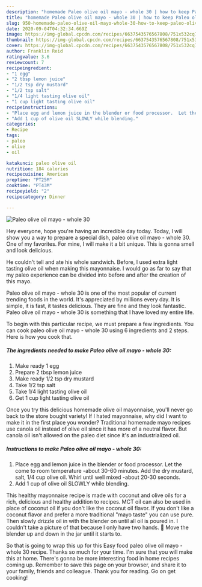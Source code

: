 ```yaml
---
description: "homemade Paleo olive oil mayo - whole 30 | how to keep Paleo olive oil mayo - whole 30"
title: "homemade Paleo olive oil mayo - whole 30 | how to keep Paleo olive oil mayo - whole 30"
slug: 950-homemade-paleo-olive-oil-mayo-whole-30-how-to-keep-paleo-olive-oil-mayo-whole-30
date: 2020-09-04T04:32:34.669Z
image: https://img-global.cpcdn.com/recipes/6637543576567808/751x532cq70/paleo-olive-oil-mayo-whole-30-recipe-main-photo.jpg
thumbnail: https://img-global.cpcdn.com/recipes/6637543576567808/751x532cq70/paleo-olive-oil-mayo-whole-30-recipe-main-photo.jpg
cover: https://img-global.cpcdn.com/recipes/6637543576567808/751x532cq70/paleo-olive-oil-mayo-whole-30-recipe-main-photo.jpg
author: Franklin Reid
ratingvalue: 3.6
reviewcount: 7
recipeingredient:
- "1 egg"
- "2 tbsp lemon juice"
- "1/2 tsp dry mustard"
- "1/2 tsp salt"
- "1/4 light tasting olive oil"
- "1 cup light tasting olive oil"
recipeinstructions:
- "Place egg and lemon juice in the blender or food processor.  Let the come to room temperature -about 30-60 minutes.  Add the dry mustard, salt, 1/4 cup olive oil. Whirl until well mixed -about 20-30 seconds."
- "Add 1 cup of olive oil SLOWLY while blending."
categories:
- Recipe
tags:
- paleo
- olive
- oil

katakunci: paleo olive oil 
nutrition: 184 calories
recipecuisine: American
preptime: "PT25M"
cooktime: "PT43M"
recipeyield: "2"
recipecategory: Dinner

---
```



![Paleo olive oil mayo - whole 30](https://img-global.cpcdn.com/recipes/6637543576567808/751x532cq70/paleo-olive-oil-mayo-whole-30-recipe-main-photo.jpg)

Hey everyone, hope you're having an incredible day today. Today, I will show you a way to prepare a special dish, paleo olive oil mayo - whole 30. One of my favorites. For mine, I will make it a bit unique. This is gonna smell and look delicious.

He couldn&#39;t tell and ate his whole sandwich. Before, I used extra light tasting olive oil when making this mayonnaise. I would go as far to say that my paleo experience can be divided into before and after the creation of this mayo.

Paleo olive oil mayo - whole 30 is one of the most popular of current trending foods in the world. It's appreciated by millions every day. It is simple, it is fast, it tastes delicious. They are fine and they look fantastic. Paleo olive oil mayo - whole 30 is something that I have loved my entire life.


To begin with this particular recipe, we must prepare a few ingredients. You can cook paleo olive oil mayo - whole 30 using 6 ingredients and 2 steps. Here is how you cook that.

<!--inarticleads1-->

##### The ingredients needed to make Paleo olive oil mayo - whole 30:

1. Make ready 1 egg
1. Prepare 2 tbsp lemon juice
1. Make ready 1/2 tsp dry mustard
1. Take 1/2 tsp salt
1. Take 1/4 light tasting olive oil
1. Get 1 cup light tasting olive oil


Once you try this delicious homemade olive oil mayonnaise, you&#39;ll never go back to the store bought variety! If I hated mayonnaise, why did I want to make it in the first place you wonder? Traditional homemade mayo recipes use canola oil instead of olive oil since it has more of a neutral flavor. But canola oil isn&#39;t allowed on the paleo diet since it&#39;s an industrialized oil. 

<!--inarticleads2-->

##### Instructions to make Paleo olive oil mayo - whole 30:

1. Place egg and lemon juice in the blender or food processor.  Let the come to room temperature -about 30-60 minutes.  Add the dry mustard, salt, 1/4 cup olive oil. Whirl until well mixed -about 20-30 seconds.
1. Add 1 cup of olive oil SLOWLY while blending.


This healthy mayonnaise recipe is made with coconut and olive oils for a rich, delicious and healthy addition to recipes. MCT oil can also be used in place of coconut oil if you don&#39;t like the coconut oil flavor. If you don&#39;t like a coconut flavor and prefer a more traditional &#34;mayo taste&#34; you can use pure. Then slowly drizzle oil in with the blender on until all oil is poured in. I couldn&#39;t take a picture of that because I only have two hands. 🙂 Move the blender up and down in the jar until it starts to. 

So that is going to wrap this up for this Easy food paleo olive oil mayo - whole 30 recipe. Thanks so much for your time. I'm sure that you will make this at home. There's gonna be more interesting food in home recipes coming up. Remember to save this page on your browser, and share it to your family, friends and colleague. Thank you for reading. Go on get cooking!
